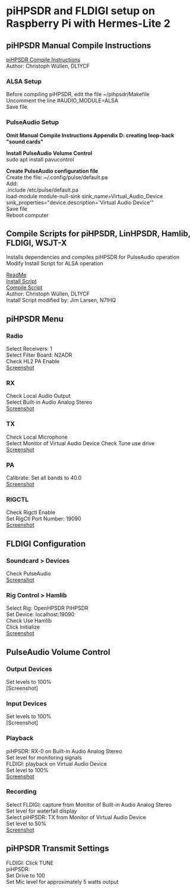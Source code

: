 # piHPSDR and FLDIGI setup on Raspberry Pi with Hermes-Lite 2

## piHPSDR Manual Compile Instructions
[piHPSDR Compile Instructions](https://github.com/n7ihq/piHPSDR/blob/main/piHPSDR%20Compile.pdf)  
Author: Christoph Wüllen, DL1YCF  

### ALSA Setup
Before compiling piHPSDR, edit the file ~/pihpsdr/Makefile  
Uncomment the line #AUDIO_MODULE=ALSA  
Save file

### PulseAudio Setup
**Omit Manual Compile Instructions Appendix D: creating loop-back "sound cards"**

**Install PulseAudio Volume Control**  
sudo apt install pavucontrol  

**Create PulseAudio configuration file**  
Create the file: ~/.config/pulse/default.pa  
Add:  
.include /etc/pulse/default.pa  
load-module module-null-sink sink_name=Virtual_Audio_Device sink_properties="device.description='Virtual Audio Device'"  
Save file  
Reboot computer

## Compile Scripts for piHPSDR, LinHPSDR, Hamlib, FLDIGI, WSJT-X
Installs dependencies and compiles piHPSDR for PulseAudio operation  
Modify Install Script for ALSA operation  

[ReadMe](https://github.com/n7ihq/piHPSDR/blob/main/Scripts/ReadMe.txt)  
[Install Script](https://github.com/n7ihq/piHPSDR/blob/main/Scripts/install.sh)  
[Compile Script](https://github.com/n7ihq/piHPSDR/blob/main/Scripts/compile.sh)  
Author: Christoph Wüllen, DL1YCF  
Install Script modified by: Jim Larsen, N7IHQ

## piHPSDR Menu
### Radio
Select Receivers: 1  
Select Filter Board: N2ADR  
Check HL2 PA Enable  
[Screenshot](https://github.com/n7ihq/piHPSDR/blob/main/Screenshots/piHPSDR%20Radio.png)  
### RX
Check Local Audio Output  
Select Built-in Audio Analog Stereo  
[Screenshot](https://github.com/n7ihq/piHPSDR/blob/main/Screenshots/piHPSDR%20RX.png)  
### TX
Check Local Microphone  
Select Monitor of Virtual Audio Device 
Check Tune use drive  
[Screenshot](https://github.com/n7ihq/piHPSDR/blob/main/Screenshots/piHPSDR%20TX.png)  
### PA
Calibrate: Set all bands to 40.0  
[Screenshot](https://github.com/n7ihq/piHPSDR/blob/main/Screenshots/piHPSDR%20PA.png)  
### RIGCTL
Check Rigctl Enable  
Set RigCtl Port Number: 19090  
[Screenshot](https://github.com/n7ihq/piHPSDR/blob/main/Screenshots/piHPSDR%20RIGCTL.png)  

## FLDIGI Configuration
### Soundcard > Devices
Check PulseAudio  
[Screenshot](https://github.com/n7ihq/piHPSDR/blob/main/Screenshots/FLDIGI%20Sound.png)  
### Rig Control > Hamlib
Select Rig: OpenHPSDR PiHPSDR  
Set Device: localhost:19090  
Check Use Hamlib  
Click Initialize  
[Screenshot](https://github.com/n7ihq/piHPSDR/blob/main/Screenshots/FLDIGI%20Hamlib.png)  

## PulseAudio Volume Control
### Output Devices
Set levels to 100%  
[Screenshot]
### Input Devices
Set levels to 100%  
[Screenshot]
### Playback
piHPSDR: RX-0 on Built-in Audio Analog Stereo  
Set level for monitoring signals  
FLDIGI: playback on Virtual Audio Device  
Set level to 100%  
[Screenshot](https://github.com/n7ihq/piHPSDR/blob/main/Screenshots/PulseAudio%20Playback.png)  
### Recording
Select FLDIGI: capture from Monitor of Built-in Audio Analog Stereo  
Set level for waterfall display  
Select piHPSDR: TX from Monitor of Virtual Audio Device  
Set level to 50%  
[Screenshot](https://github.com/n7ihq/piHPSDR/blob/main/Screenshots/PulseAudio%20Recording.png)  

## piHPSDR Transmit Settings
FLDIGI: Click TUNE  
piHPSDR:  
Set Drive to 100  
Set Mic level for approximately 5 watts output  
